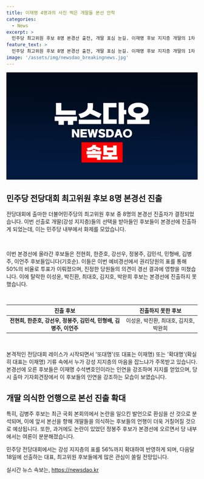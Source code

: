 ```yaml
---
title: 이재명 4명과의 사진 찍은 개딸들 본선 안착
categories:
  - News
excerpt: >
  민주당 최고위원 후보 8명 본경선 출전, 개딸 표심 눈길. 이재명 후보 지지층 개딸의 1차 표심을 얻은 후보들이 확실히 대표를 지원하는 언급을 했음. 권리당원 표심 50% 반영한 예비경선에서 최종 8명의 후보가 확정되었으며, 이번 전당대회는 또대명 또는 확대명 기류 속에서 진행되고 있다. 후보들은 개딸을 의식한 언행으로 더욱 거칠어질 수 있으며, 논란이 있던 정봉주 후보가 본경선에 오른 점도 주목받고 있다. 요원들의 표심을 얻기 위해 윤석열 대통령을 비판하고 이재명 후보와의 연을 부각시켰으며, 본경선에선 권리당원 표를 56%까지 늘려 반영된다.
feature_text: >
  민주당 최고위원 후보 8명 본경선 출전, 개딸 표심 눈길. 이재명 후보 지지층 개딸의 1차 표심을 얻은 후보들이 확실히 대표를 지원하는 언급을 했음. 권리당원 표심 50% 반영한 예비경선에서 최종 8명의 후보가 확정되었으며, 이번 전당대회는 또대명 또는 확대명 기류 속에서 진행되고 있다. 후보들은 개딸을 의식한 언행으로 더욱 거칠어질 수 있으며, 논란이 있던 정봉주 후보가 본경선에 오른 점도 주목받고 있다. 요원들의 표심을 얻기 위해 윤석열 대통령을 비판하고 이재명 후보와의 연을 부각시켰으며, 본경선에선 권리당원 표를 56%까지 늘려 반영된다.
image: '/assets/img/newsdao_breakingnews.jpg'
---
```


<p><img src="/assets/img/newsdao_breakingnews.jpg" alt="ontimetimes 속보" /></p>

<h2 data-ke-size="size26">민주당 전당대회 최고위원 후보 8명 본경선 진출</h2>

<p>전당대회에 출마한 더불어민주당의 최고위원 후보 중 8명의 본경선 진출자가 결정되었습니다. 이번 선출로 개딸(강성 지지층)들의 선택을 받아들인 후보들이 본경선에 진출하게 되었는데, 이는 민주당 내부에서 화제를 모았습니다. </p>

<p data-ke-size="size16">&nbsp;</p>

<p data-ke-size="size16">이번 본경선에 올라간 후보들은 전현희, 한준호, 강선우, 정봉주, 김민석, 민형배, 김병주, 이언주 후보들입니다(기호순). 이들은 이번 예비경선에서 권리당원의 표를 통해 50%의 비율로 투표가 이뤄졌으며, 진정한 당원들의 의견이 경선 결과에 영향을 미쳤습니다. 이에 탈락한 이성윤, 박진환, 최대호, 김지호, 박완희 후보는 본경선에 진출하지 못했습니다.</p>

<p data-ke-size="size16">&nbsp;</p>

<table>
<thead>
<tr>
<th>진출 후보</th>
<th>진출하지 못한 후보</th>
</tr>
</thead>
<tbody>
<tr>
<td style="text-align: center; height: 17px;"><b>전현희, 한준호, 강선우, 정봉주, 김민석, 민형배, 김병주, 이언주</b></td>
<td style="text-align: center; height: 17px;">이성윤, 박진환, 최대호, 김지호, 박완희</td>
</tr>
</tbody>
</table>

<p data-ke-size="size16">&nbsp;</p>

<p data-ke-size="size16">본격적인 전당대회 레이스가 시작되면서 '또대명'(또 대표는 이재명) 또는 '확대명'(확실히 대표는 이재명) 기류 속에서 누가 강성 지지층의 마음을 잡느냐가 주목받고 있습니다. 본경선에 오른 후보들은 이재명 수석변호인이라는 인연을 강조하며 지지를 얻었으며, 당시 출마 기자회견장에서 이 후보들의 인연을 강조하는 모습이 보였습니다.</p>

<h2 data-ke-size="size26">개딸 의식한 언행으로 본선 진출 확대</h2>

<p data-ke-size="size16">특히, 김병주 후보는 최근 국회 본회의에서 논란을 일으킨 발언으로 환심을 산 것으로 분석되며, 이에 앞서 본선을 향해 개딸들을 의식하는 후보들의 언행이 더욱 거칠어질 것으로 예상됩니다. 또한, 과거에도 논란이 있었던 정봉주 후보가 본경선에 오르면서 당 내부에서는 여론이 분분해졌습니다.</p>

<p data-ke-size="size16">민주당 전당대회에서는 강성 지지층의 표를 56%까지 확대하여 반영하게 되며, 다음달 18일에 선출하는 대표, 최고위원 후보들에게 많은 관심이 쏠릴 전망입니다.</p>
실시간 뉴스 속보는, <a href="https://newsdao.kr" rel="dofollow">https://newsdao.kr</a>


